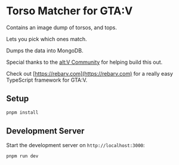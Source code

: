 # Torso Matcher for GTA:V

Contains an image dump of torsos, and tops.

Lets you pick which ones match.

Dumps the data into MongoDB.

Special thanks to the [alt:V Community](https://altv.mp) for helping build this out.

Check out [https://rebarv.com](https://rebarv.com) for a really easy TypeScript framework for GTA:V.

## Setup

```bash
pnpm install
```

## Development Server

Start the development server on `http://localhost:3000`:

```bash
pnpm run dev
```
